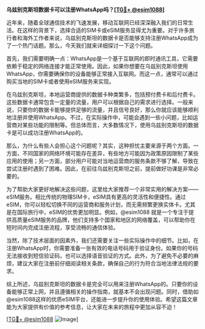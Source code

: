 **乌兹别克斯坦数据卡可以注册WhatsApp吗？[[TG💪+ @esim1088](https://t.me/s/esim1088)]**

近年来，随着全球通信技术的飞速发展，移动互联网已经深深融入我们的日常生活。在这样的背景下，选择合适的SIM卡或eSIM服务显得尤为重要。对于许多旅行者和海外工作者来说，乌兹别克斯坦的数据卡是否能够支持注册WhatsApp成为了一个热门话题。那么，今天我们就来详细探讨一下这个问题。

首先，我们需要明确一点：WhatsApp是一个基于互联网的即时通讯工具，它需要依赖于稳定的网络连接才能正常使用。因此，如果你想要在乌兹别克斯坦使用WhatsApp，你需要确保你的设备能够正常接入互联网。而这一点，通常可以通过购买当地的SIM卡或者使用eSIM服务来实现。

在乌兹别克斯坦，本地运营商提供的数据卡种类繁多，包括预付费卡和后付费卡。这些数据卡通常包含一定量的流量，用户可以根据自己的需求进行选择。一般来说，只要你的数据卡能够提供足够的流量，并且信号良好，那么你就应该能够顺利地注册并使用WhatsApp。不过，在实际操作中，可能会遇到一些小问题，比如运营商对某些功能的限制等。但总体而言，大多数情况下，使用乌兹别克斯坦的数据卡是可以成功注册WhatsApp的。

那么，为什么有些人会担心这个问题呢？其实，这种担忧主要来源于两个方面。一方面，不同国家的网络环境可能存在差异，有些地方可能因为政策原因限制了某些应用的使用；另一方面，部分用户可能对当地运营商的服务条款不够了解，导致在尝试注册时遇到了困难。因此，在前往乌兹别克斯坦之前，提前做好功课是非常必要的。

为了帮助大家更好地解决这些问题，这里给大家推荐一个非常实用的解决方案——eSIM服务。相比传统的物理SIM卡，eSIM具有更高的灵活性和便捷性。通过eSIM，你可以轻松切换不同的运营商和服务计划，而无需频繁更换实体卡。尤其是在国际旅行中，eSIM的优势更加明显。例如，@esim1088 就是一个专注于提供高质量eSIM服务的品牌，他们支持多个国家和地区的网络覆盖，可以帮助你在短时间内完成注册流程，享受流畅的通信体验。

当然，除了技术层面的因素外，我们还需要关注一些实际操作中的细节。比如，在注册WhatsApp时，你需要准备一张有效的电话号码用于验证身份。如果你的号码无法接收到短信验证码，也可以选择语音验证的方式。此外，为了避免不必要的麻烦，建议大家在注册前仔细阅读相关条款，确保自己的行为符合当地法律法规的要求。

综上所述，乌兹别克斯坦的数据卡是完全可以用来注册WhatsApp的。只要你的设备能够正常上网，并且遵循相关的操作指南，就基本不会出现问题。同时，借助如@esim1088这样的优质eSIM平台，还能进一步提升你的使用体验。希望这篇文章能为大家提供有价值的参考信息，让大家在未来的旅程中更加从容不迫！

[[TG💪+ @esim1088](https://t.me/s/esim1088) ![Image](https://i.postimg.cc/4NQfJmqS/Snipaste-2025-05-13-00-14-12.png)]